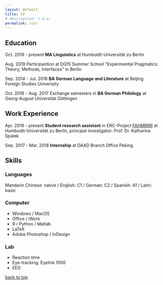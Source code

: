 ```yaml
---
layout: default
title: CV
# description: t.b.a.
permalink: /cv/
---
```


## Education
Oct. 2019 - present **MA Linguistics** at Humboldt-Universität zu Berlin

Aug. 2019 Participantion at DGfS Summer School "Experimental Pragmatics: Theory, Methods, Interfaces" in Berlin

Sep. 2014 - Jul. 2018 **BA German Language and Literature** at Beijing Foreign Studies Univerisity

Oct. 2016 - Aug. 2017 Exchange semesters in **BA German Philology** at Georg-August Universität Göttingen

## Work Experience
Apr. 2019 - present **Student research assistant** in ERC-Project [FAHMRRR](https://www.projekte.hu-berlin.de/en/fahmrrr/index.html?set_language=en) at Humbodlt-Universität zu Berlin, principal investigator: Prof. Dr. Katharina Spalek

Sep. 2017 - Mar. 2018 **Internship** at DAAD Branch Office Peking

## Skills
### Languages
Mandarin Chinese: native / English: C1 / German: C2 / Spanish: A1 / Latin: basic

### Computer
- Windows / MacOS
- Office / iWork
- R / Python / Matlab
- LaTeX
- Adobe Photoshop / InDesign

### Lab
- Reaction time
- Eye-tracking: Eyelink 1000
- EEG


[back to top](./)

